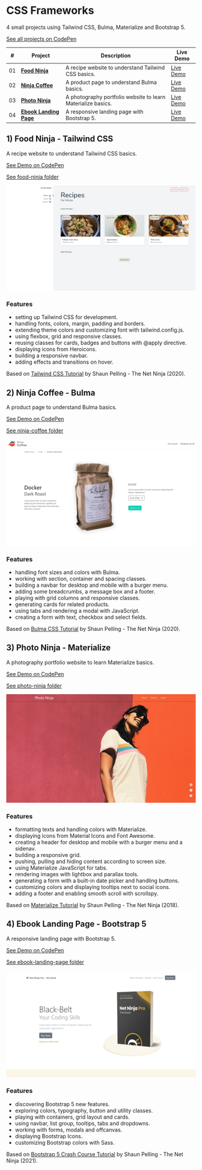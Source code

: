 # CSS Frameworks

4 small projects using Tailwind CSS, Bulma, Materialize and Bootstrap 5.

[See all projects on CodePen](https://codepen.io/collection/ZMMZPM?grid_type=grid&sort_by=item_created_at)

|  #  | Project                                                                                                                                  | Description                                                | Live Demo                                                |
| :-: | ---------------------------------------------------------------------------------------------------------------------------------------- | ------- | ------------------------------------------------------------- |
| 01 | [**Food Ninja**](#food) | A recipe website to understand Tailwind CSS basics.                                | [Live Demo](https://codepen.io/solygambas/full/bGqpPJJ)  |
| 02 | [**Ninja Coffee**](#coffee) | A product page to understand Bulma basics.                                 | [Live Demo](https://codepen.io/solygambas/full/KKWzKxw)  |
| 03 | [**Photo Ninja**](#photo) | A photography portfolio website to learn Materialize basics.             | [Live Demo](https://codepen.io/solygambas/full/poebvRy)  |
| 04 | [**Ebook Landing Page**](#ebook) | A responsive landing page with Bootstrap 5.                   | [Live Demo](https://codepen.io/solygambas/full/oNWymQV)  |

## <a name="food"></a>1) Food Ninja - Tailwind CSS

A recipe website to understand Tailwind CSS basics.

[See Demo on CodePen](https://codepen.io/solygambas/full/bGqpPJJ)

[See food-ninja folder](https://github.com/solygambas/html-css-frameworks/tree/master/food-ninja)

<p align="center">
    <a href="https://github.com/solygambas/html-css-frameworks/tree/master/food-ninja">
        <img src="food-ninja/screenshot.png">
    </a>
</p>

### Features

- setting up Tailwind CSS for development.
- handling fonts, colors, margin, padding and borders.
- extending theme colors and customizing font with tailwind.config.js.
- using flexbox, grid and responsive classes.
- reusing classes for cards, badges and buttons with @apply directive.
- displaying icons from Heroicons.
- building a responsive navbar.
- adding effects and transitions on hover.

Based on [Tailwind CSS Tutorial](https://www.youtube.com/playlist?list=PL4cUxeGkcC9gpXORlEHjc5bgnIi5HEGhw) by Shaun Pelling - The Net Ninja (2020).

## <a name="coffee"></a>2) Ninja Coffee - Bulma

A product page to understand Bulma basics.

[See Demo on CodePen](https://codepen.io/solygambas/full/KKWzKxw)

[See ninja-coffee folder](https://github.com/solygambas/html-css-frameworks/tree/master/ninja-coffee)

<p align="center">
    <a href="https://github.com/solygambas/html-css-frameworks/tree/master/ninja-coffee">
        <img src="ninja-coffee/screenshot.png">
    </a>
</p>

### Features

- handling font sizes and colors with Bulma.
- working with section, container and spacing classes.
- building a navbar for desktop and mobile with a burger menu.
- adding some breadcrumbs, a message box and a footer.
- playing with grid columns and responsive classes.
- generating cards for related products.
- using tabs and rendering a modal with JavaScript.
- creating a form with text, checkbox and select fields.

Based on [Bulma CSS Tutorial](https://www.youtube.com/playlist?list=PL4cUxeGkcC9iXItWKbaQxcyDT1u6E7a8a) by Shaun Pelling - The Net Ninja (2020).

## <a name="photo"></a>3) Photo Ninja - Materialize

A photography portfolio website to learn Materialize basics.

[See Demo on CodePen](https://codepen.io/solygambas/full/poebvRy)

[See photo-ninja folder](https://github.com/solygambas/html-css-frameworks/tree/master/photo-ninja)

<p align="center">
    <a href="https://github.com/solygambas/html-css-frameworks/tree/master/photo-ninja">
        <img src="photo-ninja/screenshot.jpg">
    </a>
</p>

### Features

- formatting texts and handling colors with Materialize.
- displaying icons from Material Icons and Font Awesome.
- creating a header for desktop and mobile with a burger menu and a sidenav.
- building a responsive grid.
- pushing, pulling and hiding content according to screen size.
- using Materialize JavaScript for tabs.
- rendering images with lightbox and parallax tools.
- generating a form with a built-in date picker and handling buttons.
- customizing colors and displaying tooltips next to social icons.
- adding a footer and enabling smooth scroll with scrollspy.

Based on [Materialize Tutorial](https://www.youtube.com/playlist?list=PL4cUxeGkcC9gGrbtvASEZSlFEYBnPkmff) by Shaun Pelling - The Net Ninja (2018).

## <a name="ebook"></a>4) Ebook Landing Page - Bootstrap 5

A responsive landing page with Bootstrap 5.

[See Demo on CodePen](https://codepen.io/solygambas/full/oNWymQV)

[See ebook-landing-page folder](https://github.com/solygambas/html-css-frameworks/tree/master/ebook-landing-page)

<p align="center">
    <a href="https://github.com/solygambas/html-css-frameworks/tree/master/ebook-landing-page">
        <img src="ebook-landing-page/screenshot.png">
    </a>
</p>

### Features

- discovering Bootstrap 5 new features.
- exploring colors, typography, button and utility classes.
- playing with containers, grid layout and cards.
- using navbar, list group, tooltips, tabs and dropdowns.
- working with forms, modals and offcanvas.
- displaying Bootstrap Icons.
- customizing Bootstrap colors with Sass.

Based on [Bootstrap 5 Crash Course Tutorial](https://www.youtube.com/playlist?list=PL4cUxeGkcC9joIM91nLzd_qaH_AimmdAR) by Shaun Pelling - The Net Ninja (2021).
